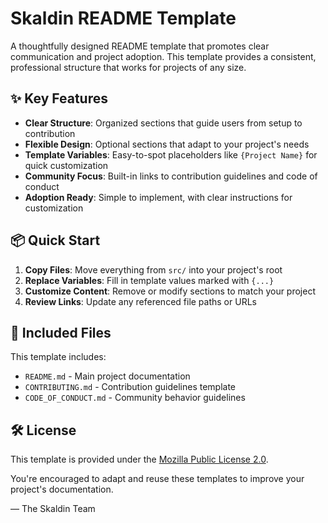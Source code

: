 # Skaldin README Template

A thoughtfully designed README template that promotes clear communication and project adoption. This template provides a consistent, professional structure that works for projects of any size.

## ✨ Key Features

- **Clear Structure**: Organized sections that guide users from setup to contribution
- **Flexible Design**: Optional sections that adapt to your project's needs
- **Template Variables**: Easy-to-spot placeholders like `{Project Name}` for quick customization
- **Community Focus**: Built-in links to contribution guidelines and code of conduct
- **Adoption Ready**: Simple to implement, with clear instructions for customization

## 📦 Quick Start

1. **Copy Files**: Move everything from `src/` into your project's root
2. **Replace Variables**: Fill in template values marked with `{...}`
3. **Customize Content**: Remove or modify sections to match your project
4. **Review Links**: Update any referenced file paths or URLs

## 🧩 Included Files

This template includes:
- `README.md` - Main project documentation
- `CONTRIBUTING.md` - Contribution guidelines template
- `CODE_OF_CONDUCT.md` - Community behavior guidelines

## 🛠 License

This template is provided under the [Mozilla Public License 2.0](https://www.mozilla.org/en-US/MPL/2.0/).

You're encouraged to adapt and reuse these templates to improve your project's documentation.

— The Skaldin Team